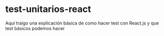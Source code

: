 # test-unitarios-react

Aquí traigo una explicación básica de como hacer test con React.js y que test
básicos podemos hacer
